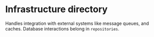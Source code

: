 # Infrastructure directory

Handles integration with external systems like message queues, and caches. Database interactions belong in `repositories`.